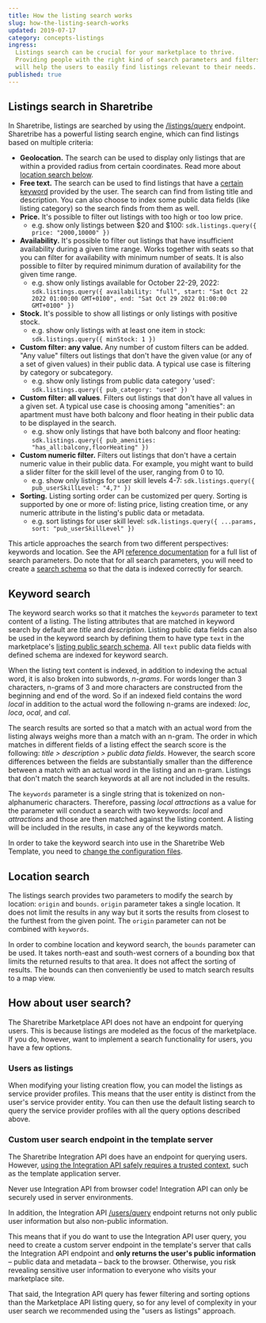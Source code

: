 ```yaml
---
title: How the listing search works
slug: how-the-listing-search-works
updated: 2019-07-17
category: concepts-listings
ingress:
  Listings search can be crucial for your marketplace to thrive.
  Providing people with the right kind of search parameters and filters
  will help the users to easily find listings relevant to their needs.
published: true
---
```


## Listings search in Sharetribe

In Sharetribe, listings are searched by using the
[/listings/query](https://www.sharetribe.com/api-reference/marketplace.html#query-listings)
endpoint. Sharetribe has a powerful listing search engine, which can
find listings based on multiple criteria:

- **Geolocation.** The search can be used to display only listings that
  are within a provided radius from certain coordinates. Read more about
  [location search below](#location-search).
- **Free text.** The search can be used to find listings that have a
  [certain keyword](#keyword-search) provided by the user. The search
  can find from listing title and description. You can also choose to
  index some public data fields (like listing category) so the search
  finds from them as well.
- **Price.** It's possible to filter out listings with too high or too
  low price.
  - e.g. show only listings between $20 and $100:
    `sdk.listings.query({ price: "2000,10000" })`
- **Availability.** It's possible to filter out listings that have
  insufficient availability during a given time range. Works together
  with seats so that you can filter for availability with minimum number
  of seats. It is also possible to filter by required minimum duration
  of availability for the given time range.
  - e.g. show only listings available for October 22-29, 2022:
    `sdk.listings.query({ availability: "full", start: "Sat Oct 22 2022 01:00:00 GMT+0100", end: "Sat Oct 29 2022 01:00:00 GMT+0100" })`
- **Stock.** It's possible to show all listings or only listings with
  positive stock.
  - e.g. show only listings with at least one item in stock:
    `sdk.listings.query({ minStock: 1 })`
- **Custom filter: any value.** Any number of custom filters can be
  added. "Any value" filters out listings that don't have the given
  value (or any of a set of given values) in their public data. A
  typical use case is filtering by category or subcategory.
  - e.g. show only listings from public data category 'used':
    `sdk.listings.query({ pub_category: "used" })`
- **Custom filter: all values**. Filters out listings that don't have
  all values in a given set. A typical use case is choosing among
  "amenities": an apartment must have both balcony and floor heating in
  their public data to be displayed in the search.
  - e.g. show only listings that have both balcony and floor heating:
    `sdk.listings.query({ pub_amenities: "has_all:balcony,floorHeating" })`
- **Custom numeric filter.** Filters out listings that don't have a
  certain numeric value in their public data. For example, you might
  want to build a slider filter for the skill level of the user, ranging
  from 0 to 10.
  - e.g. show only listings for user skill levels 4-7:
    `sdk.listings.query({ pub_userSkillLevel: "4,7" })`
- **Sorting.** Listing sorting order can be customized per query.
  Sorting is supported by one or more of: listing price, listing
  creation time, or any numeric attribute in the listing's public data
  or metadata.
  - e.g. sort listings for user skill level:
    `sdk.listings.query({ ...params, sort: "pub_userSkillLevel" })`

This article approaches the search from two different perspectives:
keywords and location. See the API
[reference documentation](https://www.sharetribe.com/api-reference/marketplace.html#query-listings)
for a full list of search parameters. Do note that for all search
parameters, you will need to create a
[search schema](/how-to/manage-search-schemas-with-flex-cli/) so that
the data is indexed correctly for search.

## Keyword search

The keyword search works so that it matches the `keywords` parameter to
text content of a listing. The listing attributes that are matched in
keyword search by default are _title_ and _description_. Listing public
data fields can also be used in the keyword search by defining them to
have type `text` in the marketplace's
[listing public search schema](/references/extended-data/#search-schema).
All `text` public data fields with defined schema are indexed for
keyword search.

When the listing text content is indexed, in addition to indexing the
actual word, it is also broken into subwords, _n-grams_. For words
longer than 3 characters, n-grams of 3 and more characters are
constructed from the beginning and end of the word. So if an indexed
field contains the word _local_ in addition to the actual word the
following n-grams are indexed: _loc_, _loca_, _ocal_, and _cal_.

The search results are sorted so that a match with an actual word from
the listing always weighs more than a match with an n-gram. The order in
which matches in different fields of a listing effect the search score
is the following: _title > description > public data fields_. However,
the search score differences between the fields are substantially
smaller than the difference between a match with an actual word in the
listing and an n-gram. Listings that don't match the search keywords at
all are not included in the results.

The `keywords` parameter is a single string that is tokenized on
non-alphanumeric characters. Therefore, passing _local attractions_ as a
value for the parameter will conduct a search with two keywords: _local_
and _attractions_ and those are then matched against the listing
content. A listing will be included in the results, in case any of the
keywords match.

In order to take the keyword search into use in the Sharetribe Web
Template, you need to
[change the configuration files](/ftw/configuration/#search-configuration).

## Location search

The listings search provides two parameters to modify the search by
location: `origin` and `bounds`. `origin` parameter takes a single
location. It does not limit the results in any way but it sorts the
results from closest to the furthest from the given point. The `origin`
parameter can not be combined with `keywords`.

In order to combine location and keyword search, the `bounds` parameter
can be used. It takes north-east and south-west corners of a bounding
box that limits the returned results to that area. It does not affect
the sorting of results. The bounds can then conveniently be used to
match search results to a map view.

## How about user search?

The Sharetribe Marketplace API does not have an endpoint for querying
users. This is because listings are modeled as the focus of the
marketplace. If you do, however, want to implement a search
functionality for users, you have a few options.

### Users as listings

When modifying your listing creation flow, you can model the listings as
service provider profiles. This means that the user entity is distinct
from the user's service provider entity. You can then use the default
listing search to query the service provider profiles with all the query
options described above.

### Custom user search endpoint in the template server

The Sharetribe Integration API does have an endpoint for querying users.
However,
[using the Integration API safely requires a trusted context](/concepts/marketplace-api-integration-api/#when-to-use-the-integration-api),
such as the template application server.

<warning>

Never use Integration API from browser code! Integration API can only be
securely used in server environments.

</warning>

In addition, the Integration API
[/users/query](https://www.sharetribe.com/api-reference/integration.html#query-users)
endpoint returns not only public user information but also non-public
information.

This means that if you do want to use the Integration API user query,
you need to create a custom server endpoint in the template's server
that calls the Integration API endpoint and **only returns the user's
public information** – public data and metadata – back to the browser.
Otherwise, you risk revealing sensitive user information to everyone who
visits your marketplace site.

That said, the Integration API query has fewer filtering and sorting
options than the Marketplace API listing query, so for any level of
complexity in your user search we recommended using the "users as
listings" approach.
